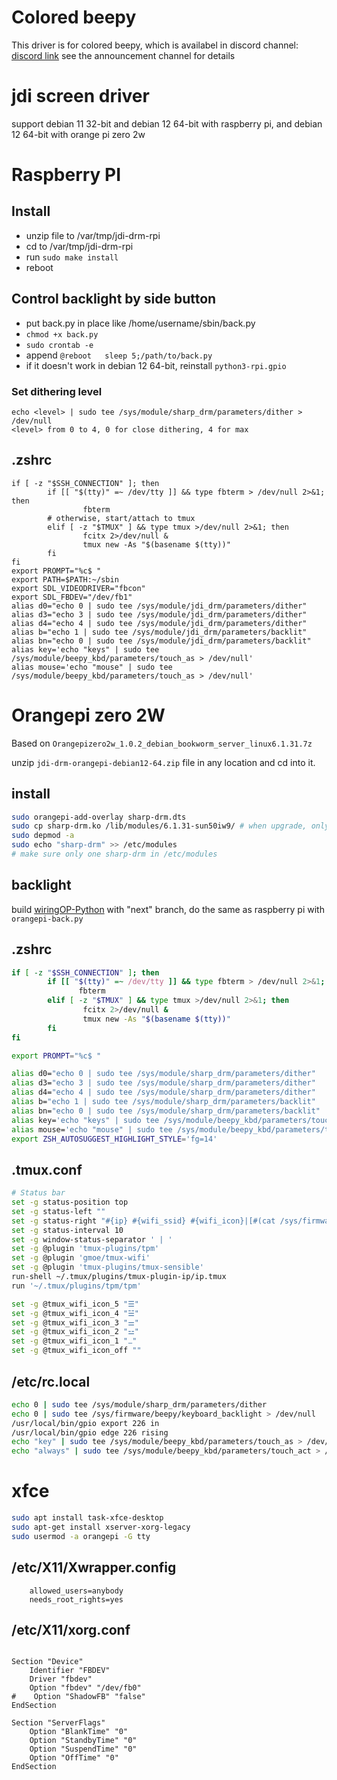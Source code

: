 # Colored beepy

This driver is for colored beepy, which is availabel in discord channel: [discord link](https://discord.gg/2uGPpVmCCE)
see the announcement channel for details

# jdi screen driver

support debian 11 32-bit and debian 12 64-bit with raspberry pi, and debian 12 64-bit with orange pi zero 2w

# Raspberry PI

## Install

* unzip file to /var/tmp/jdi-drm-rpi
* cd to /var/tmp/jdi-drm-rpi
* run `sudo make install`
* reboot

## Control backlight by side button

* put back.py in place like /home/username/sbin/back.py
* `chmod +x back.py`
* `sudo crontab -e`
* append `@reboot   sleep 5;/path/to/back.py`
* if it doesn't work in debian 12 64-bit, reinstall `python3-rpi.gpio`

### Set dithering level

```shell
echo <level> | sudo tee /sys/module/sharp_drm/parameters/dither > /dev/null
<level> from 0 to 4, 0 for close dithering, 4 for max
```

## .zshrc

```shell
if [ -z "$SSH_CONNECTION" ]; then
        if [[ "$(tty)" =~ /dev/tty ]] && type fbterm > /dev/null 2>&1; then
                fbterm
        # otherwise, start/attach to tmux
        elif [ -z "$TMUX" ] && type tmux >/dev/null 2>&1; then
                fcitx 2>/dev/null &
                tmux new -As "$(basename $(tty))"
        fi
fi
export PROMPT="%c$ "
export PATH=$PATH:~/sbin
export SDL_VIDEODRIVER="fbcon"
export SDL_FBDEV="/dev/fb1"
alias d0="echo 0 | sudo tee /sys/module/jdi_drm/parameters/dither"
alias d3="echo 3 | sudo tee /sys/module/jdi_drm/parameters/dither"
alias d4="echo 4 | sudo tee /sys/module/jdi_drm/parameters/dither"
alias b="echo 1 | sudo tee /sys/module/jdi_drm/parameters/backlit"
alias bn="echo 0 | sudo tee /sys/module/jdi_drm/parameters/backlit"
alias key='echo "keys" | sudo tee /sys/module/beepy_kbd/parameters/touch_as > /dev/null'
alias mouse='echo "mouse" | sudo tee /sys/module/beepy_kbd/parameters/touch_as > /dev/null'
```

# Orangepi zero 2W

Based on `Orangepizero2w_1.0.2_debian_bookworm_server_linux6.1.31.7z`

unzip `jdi-drm-orangepi-debian12-64.zip` file in any location and cd into it.

## install

```bash
sudo orangepi-add-overlay sharp-drm.dts
sudo cp sharp-drm.ko /lib/modules/6.1.31-sun50iw9/ # when upgrade, only need copy this file and reboot
sudo depmod -a
sudo echo "sharp-drm" >> /etc/modules 
# make sure only one sharp-drm in /etc/modules
```

## backlight

build [wiringOP-Python](https://github.com/orangepi-xunlong/wiringOP-Python/tree/next) with "next" branch, do the same as raspberry pi with `orangepi-back.py`

## .zshrc

```bash
if [ -z "$SSH_CONNECTION" ]; then
        if [[ "$(tty)" =~ /dev/tty ]] && type fbterm > /dev/null 2>&1; then
               fbterm
        elif [ -z "$TMUX" ] && type tmux >/dev/null 2>&1; then
                fcitx 2>/dev/null &
                tmux new -As "$(basename $(tty))"
        fi
fi

export PROMPT="%c$ "

alias d0="echo 0 | sudo tee /sys/module/sharp_drm/parameters/dither"
alias d3="echo 3 | sudo tee /sys/module/sharp_drm/parameters/dither"
alias d4="echo 4 | sudo tee /sys/module/sharp_drm/parameters/dither"
alias b="echo 1 | sudo tee /sys/module/sharp_drm/parameters/backlit"
alias bn="echo 0 | sudo tee /sys/module/sharp_drm/parameters/backlit"
alias key='echo "keys" | sudo tee /sys/module/beepy_kbd/parameters/touch_as > /dev/null'
alias mouse='echo "mouse" | sudo tee /sys/module/beepy_kbd/parameters/touch_as > /dev/null'
export ZSH_AUTOSUGGEST_HIGHLIGHT_STYLE='fg=14'
```

## .tmux.conf

```bash
# Status bar
set -g status-position top
set -g status-left ""
set -g status-right "#{ip} #{wifi_ssid} #{wifi_icon}|[#(cat /sys/firmware/beepy/battery_percent)]%H:%M"
set -g status-interval 10
set -g window-status-separator ' | '
set -g @plugin 'tmux-plugins/tpm'
set -g @plugin 'gmoe/tmux-wifi'
set -g @plugin 'tmux-plugins/tmux-sensible'
run-shell ~/.tmux/plugins/tmux-plugin-ip/ip.tmux
run '~/.tmux/plugins/tpm/tpm'

set -g @tmux_wifi_icon_5 "☰"
set -g @tmux_wifi_icon_4 "☱"
set -g @tmux_wifi_icon_3 "⚌"
set -g @tmux_wifi_icon_2 "⚍"
set -g @tmux_wifi_icon_1 "⚊"
set -g @tmux_wifi_icon_off ""
```

## /etc/rc.local

```bash
echo 0 | sudo tee /sys/module/sharp_drm/parameters/dither
echo 0 | sudo tee /sys/firmware/beepy/keyboard_backlight > /dev/null
/usr/local/bin/gpio export 226 in
/usr/local/bin/gpio edge 226 rising
echo "key" | sudo tee /sys/module/beepy_kbd/parameters/touch_as > /dev/null
echo "always" | sudo tee /sys/module/beepy_kbd/parameters/touch_act > /dev/null
```

# xfce

```bash
sudo apt install task-xfce-desktop
sudo apt-get install xserver-xorg-legacy
sudo usermod -a orangepi -G tty
```

## /etc/X11/Xwrapper.config

```
	allowed_users=anybody
	needs_root_rights=yes
```

## /etc/X11/xorg.conf

```

Section "Device"
    Identifier "FBDEV"
    Driver "fbdev"
    Option "fbdev" "/dev/fb0"
#    Option "ShadowFB" "false"
EndSection

Section "ServerFlags"
    Option "BlankTime" "0"
    Option "StandbyTime" "0"
    Option "SuspendTime" "0"
    Option "OffTime" "0"
EndSection
```
